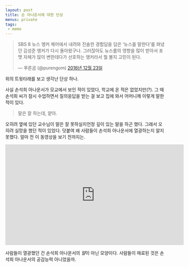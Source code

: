 ```yaml
---
layout: post
title: 손 아나운서에 대한 단상
menus: private
tags: 
 - memo
---
```


<blockquote class="twitter-tweet tw-align-center" data-lang="ko"><p lang="ko" dir="ltr">SBS 8 뉴스 앵커 체어에서 내려와 진솔한 경험담을 담은 ‘뉴스를 말한다’를 펴냈던 김성준 앵커가 다시 돌아왔구나. 그러잖아도 뉴스룸의 영향을 많이 받아서 포맷 자체가 많이 변한데다가 선호하는 앵커라서 뭘 볼지 고민이 된다.</p>— 푸른곰 (@purengom) <a href="https://twitter.com/purengom/status/812259248214306816">2016년 12월 23일</a></blockquote> <script async src="//platform.twitter.com/widgets.js" charset="utf-8"></script> 

위의 트윗타래를 보고 생각난 단상 하나.

사실 손석희 아나운서가 모교에서 보인 적이 있었다, 학교에 온 적은 없었지만(?). 그 때 손석희 씨가 잠시 수업하면서 질의응답을 받는 걸 보고 집에 와서 어머니께 이렇게 말한 적이 있다.

> 말은 잘 하는데, 얕아.

오히려 옆에 있던 교수님이 말은 잘 못하실지언정 깊이 있는 말을 하곤 했다. 그래서 오히려 실망을 했던 적이 있었다. 덧붙여 왜 사람들이 손석희 아나운서에 열광하는지 알지 못했다. 얼마 전 이 동영상을 보기 전까지는.

<p style="text-align: center"><iframe width="560" height="315" src="https://www.youtube.com/embed/aO0cheEJ4rk" frameborder="0" allowfullscreen></iframe></p>

사람들이 열광했던 건 손석희 아나운서의 *말*이 아닌 모양이다. 사람들이 매료된 것은 손석희 아나운서의 공감능력 아니었을까.